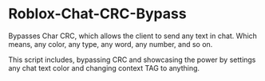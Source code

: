 # Roblox-Chat-CRC-Bypass
Bypasses Char CRC, which allows the client to send any text in chat. Which means, any color, any type, any word, any number, and so on.

This script includes, bypassing CRC and showcasing the power by settings any chat text color and changing context TAG to anything.
